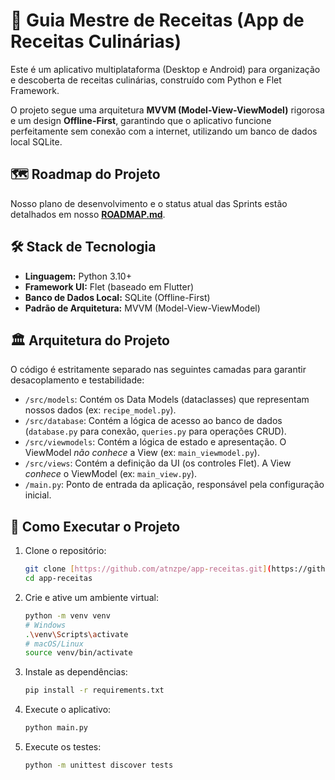# 🍳 Guia Mestre de Receitas (App de Receitas Culinárias)

Este é um aplicativo multiplataforma (Desktop e Android) para organização e descoberta de receitas culinárias, construído com Python e Flet Framework.

O projeto segue uma arquitetura **MVVM (Model-View-ViewModel)** rigorosa e um design **Offline-First**, garantindo que o aplicativo funcione perfeitamente sem conexão com a internet, utilizando um banco de dados local SQLite.

## 🗺️ Roadmap do Projeto

Nosso plano de desenvolvimento e o status atual das Sprints estão detalhados em nosso [**ROADMAP.md**](ROADMAP.md).

## 🛠️ Stack de Tecnologia

* **Linguagem:** Python 3.10+
* **Framework UI:** Flet (baseado em Flutter)
* **Banco de Dados Local:** SQLite (Offline-First)
* **Padrão de Arquitetura:** MVVM (Model-View-ViewModel)

## 🏛️ Arquitetura do Projeto

O código é estritamente separado nas seguintes camadas para garantir desacoplamento e testabilidade:

* `/src/models`: Contém os Data Models (dataclasses) que representam nossos dados (ex: `recipe_model.py`).
* `/src/database`: Contém a lógica de acesso ao banco de dados (`database.py` para conexão, `queries.py` para operações CRUD).
* `/src/viewmodels`: Contém a lógica de estado e apresentação. O ViewModel *não conhece* a View (ex: `main_viewmodel.py`).
* `/src/views`: Contém a definição da UI (os controles Flet). A View *conhece* o ViewModel (ex: `main_view.py`).
* `/main.py`: Ponto de entrada da aplicação, responsável pela configuração inicial.

## 🏃 Como Executar o Projeto

1.  Clone o repositório:
    ```bash
    git clone [https://github.com/atnzpe/app-receitas.git](https://github.com/atnzpe/app-receitas.git)
    cd app-receitas
    ```

2.  Crie e ative um ambiente virtual:
    ```bash
    python -m venv venv
    # Windows
    .\venv\Scripts\activate
    # macOS/Linux
    source venv/bin/activate
    ```

3.  Instale as dependências:
    ```bash
    pip install -r requirements.txt
    ```

4.  Execute o aplicativo:
    ```bash
    python main.py
    ```

5.  Execute os testes:
    ```bash
    python -m unittest discover tests
    ```